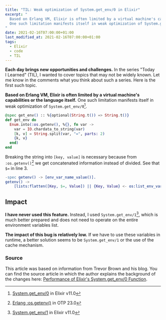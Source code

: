 ```yaml
---
title: "TIL: Weak optimization of System.get_env/0 in Elixir"
excerpt: "
  Based on Erlang VM, Elixir is often limited by a virtual machine's capabilities or the language itself.
  One such limitation manifests itself in weak optimization of System.get_env/0 function.
"
date: 2021-02-16T07:00:00+01:00
last_modified_at: 2021-02-16T07:00:00+01:00
tags:
  - Elixir
  - code
  - TIL
---
```


  **Each day brings new opportunities and challenges.**
  In the series "Today I Learned" (TIL), I wanted to cover topics that may not be widely known.
  Let me know in the comments what you think about such a series.
  Here is the first such topic.

  **Based on Erlang VM, Elixir is often limited by a virtual machine's capabilities or the language itself.**
  One such limitation manifests itself in weak optimization of `System.get_env/0`[^1].

  [^1]: [System.get_env/0](https://github.com/elixir-lang/elixir/blob/v1.11/lib/elixir/lib/system.ex#L447) in Elixir v11.0

  ```elixir
  @spec get_env() :: %{optional(String.t()) => String.t()}
  def get_env do
    Enum.into(:os.getenv(), %{}, fn var ->
      var = IO.chardata_to_string(var)
      [k, v] = String.split(var, "=", parts: 2)
      {k, v}
    end)
  end
  ```

  Breaking the string into `[key, value]` is necessary because from `:os.getenv()`[^2] we get concatenated information instead of divided.
  See that `$=` in line 3.


  [^2]: [Erlang :os.getenv()](https://github.com/erlang/otp/blob/OTP-23.0/lib/kernel/src/os.erl#L117) in OTP 23.0

  ```erlang
  -spec getenv() -> [env_var_name_value()].
  getenv() ->
      [lists:flatten([Key, $=, Value]) || {Key, Value} <- os:list_env_vars() ].
  ```

## Impact

  **I have never used this feature.**
  Instead, I used `System.get_env/1`[^3], which is much better prepared and does not need to operate on the entire environment variables list.

  [^3]: [System.get_env/1](https://github.com/elixir-lang/elixir/blob/v1.11/lib/elixir/lib/system.ex#L477) in Elixir v11.0

  **The impact of this bug is relatively low.**
  If we have to use these variables in runtime, a better solution seems to be `System.get_env/1` or the use of the cache mechanism.

### Source

  This article was based on information from Trevor Brown and his blog.
  You can find the source article in which the author explains the background of the changes here: [Performance of Elixir's System.get_env/0 Function](http://stratus3d.com/blog/2020/09/30/performance-of-elixirs-system-get-env-function/).
